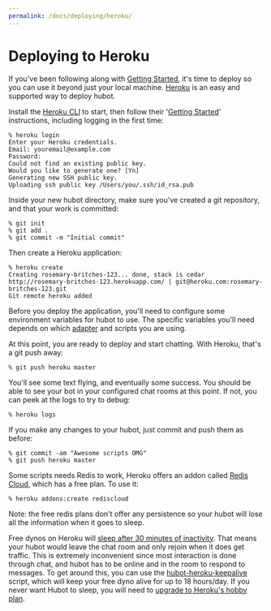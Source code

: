 ```yaml
---
permalink: /docs/deploying/heroku/
---
```


# Deploying to Heroku

If you've been following along with [Getting Started](../index.md), it's time to deploy so you can use it beyond just your local machine.
[Heroku](http://www.heroku.com/) is an easy and supported way to deploy hubot.

Install the [Heroku CLI](https://devcenter.heroku.com/articles/heroku-cli) to start, then follow their '[Getting Started](https://devcenter.heroku.com/articles/heroku-cli#getting-started)' instructions, including logging in the first time:

    % heroku login
    Enter your Heroku credentials.
    Email: youremail@example.com
    Password:
    Could not find an existing public key.
    Would you like to generate one? [Yn]
    Generating new SSH public key.
    Uploading ssh public key /Users/you/.ssh/id_rsa.pub

Inside your new hubot directory, make sure you've created a git repository, and that your work is committed:

    % git init
    % git add .
    % git commit -m "Initial commit"

Then create a Heroku application:

    % heroku create
    Creating rosemary-britches-123... done, stack is cedar
    http://rosemary-britches-123.herokuapp.com/ | git@heroku.com:rosemary-britches-123.git
    Git remote heroku added

Before you deploy the application, you'll need to configure some environment
variables for hubot to use. The specific variables you'll need depends on which
[adapter](../adapters.md) and scripts you are using. 

At this point, you are ready to deploy and start chatting. With Heroku, that's a
git push away:

    % git push heroku master

You'll see some text flying, and eventually some success. You should be able to
see your bot in your configured chat rooms at this point. If not, you can peek
at the logs to try to debug:

    % heroku logs

If you make any changes to your hubot, just commit and push them as
before:

    % git commit -am "Awesome scripts OMG"
    % git push heroku master

Some scripts needs Redis to work, Heroku offers an addon called [Redis Cloud](https://addons.heroku.com/rediscloud), which has a free plan. To use it:

    % heroku addons:create rediscloud

Note: the free redis plans don't offer any persistence so your hubot will lose all the information when it goes to sleep.

Free dynos on Heroku will [sleep after 30 minutes of inactivity](https://devcenter.heroku.com/articles/dyno-sleeping). That means your hubot would leave the chat room and only rejoin when it does get traffic. This is extremely inconvenient since most interaction is done through chat, and hubot has to be online and in the room to respond to messages. To get around this, you can use the [hubot-heroku-keepalive](https://github.com/hubot-scripts/hubot-heroku-keepalive) script, which will keep your free dyno alive for up to 18 hours/day. If you never want Hubot to sleep, you will need to [upgrade to Heroku's hobby plan](https://www.heroku.com/pricing).
